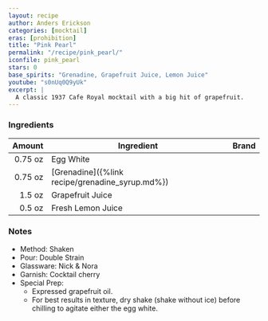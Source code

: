```yaml
---
layout: recipe
author: Anders Erickson
categories: [mocktail]
eras: [prohibition]
title: "Pink Pearl"
permalink: "/recipe/pink_pearl/"
iconfile: pink_pearl
stars: 0
base_spirits: "Grenadine, Grapefruit Juice, Lemon Juice"
youtube: "s0nUq0Q9yUk"
excerpt: |
  A classic 1937 Cafe Royal mocktail with a big hit of grapefruit.
---
```


### Ingredients

|  Amount | Ingredient                                      | Brand |
| ------: | ----------------------------------------------- | ----- |
| 0.75 oz | Egg White                                       |
| 0.75 oz | [Grenadine]({%link recipe/grenadine_syrup.md%}) |
|  1.5 oz | Grapefruit Juice                                |
|  0.5 oz | Fresh Lemon Juice                               |

### Notes

- Method: Shaken
- Pour: Double Strain
- Glassware: Nick &amp; Nora
- Garnish: Cocktail cherry
- Special Prep:
  - Expressed grapefruit oil.
  - For best results in texture, dry shake (shake without ice) before chilling to agitate either the egg white.
